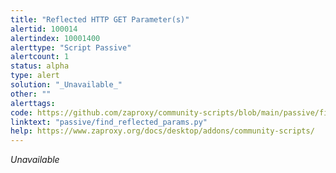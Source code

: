 ```yaml
---
title: "Reflected HTTP GET Parameter(s)"
alertid: 100014
alertindex: 10001400
alerttype: "Script Passive"
alertcount: 1
status: alpha
type: alert
solution: "_Unavailable_"
other: ""
alerttags: 
code: https://github.com/zaproxy/community-scripts/blob/main/passive/find_reflected_params.py
linktext: "passive/find_reflected_params.py"
help: https://www.zaproxy.org/docs/desktop/addons/community-scripts/
---
```

_Unavailable_
